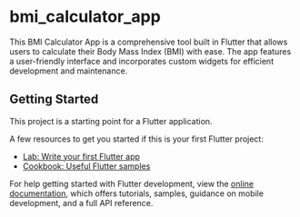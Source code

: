 # bmi_calculator_app

This BMI Calculator App is a comprehensive tool built in Flutter that allows users to calculate their Body Mass Index (BMI) with ease. The app features a user-friendly interface and incorporates custom widgets for efficient development and maintenance.

## Getting Started

This project is a starting point for a Flutter application.

A few resources to get you started if this is your first Flutter project:

- [Lab: Write your first Flutter app](https://docs.flutter.dev/get-started/codelab)
- [Cookbook: Useful Flutter samples](https://docs.flutter.dev/cookbook)

For help getting started with Flutter development, view the
[online documentation](https://docs.flutter.dev/), which offers tutorials,
samples, guidance on mobile development, and a full API reference.
